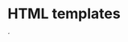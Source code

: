 # HTML templates

´<template>´

Allows to reserve snippet-like html template pieces.

## traits

- won´t be rendered until used.
- can be initated by a script.

## Examples

```html
<template id="textTemplate">
  <h2>show me something <i class="text"></i></h2>
</template>
<h2>Your well-known DOM content</h2>
```

will only render `Your well-known DOM content`

### insert into main DOM

```js
const txt_template = document.getElementById('textTemplate');

const singleTextInstance = document.importNode(txt_template.content, true);

txt_template.querySelector('.text').innerHTML = '✨magical✨';

document.appendChild(txt_template);
```

#### What happens

`document.importNode` creates a copy of a node without pasting it **while keeping the original template alive** making it reusable. (What we very much want!)

first param `txt_template.content`:

second param (deep) `true`: describes if the tree should include the full node-tree (all children) or just the selected one.

//default: `false`

can also be added to another document fragment `<template>`

## THIS IS HUGE!

One could create multiple _native_ templates using this API that handle the same data completely different.

So using the same service someone might be able to also create something completly different for some other context. (content structure)

Also no longer huge piles of template strings

```js
const html = `
<h2>Template in JS can be quite annoying</h2>
`;
```

## Gotcha

- will be added to the main DOM, so
  **no** scoping for css/js.
- can only be inserted using JS
- won´t be initialsed using document ready(?)
